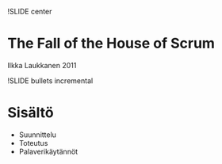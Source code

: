 !SLIDE center
# The Fall of the House of Scrum #

Ilkka Laukkanen 2011

!SLIDE bullets incremental
# Sisältö #

* Suunnittelu
* Toteutus
* Palaverikäytännöt
